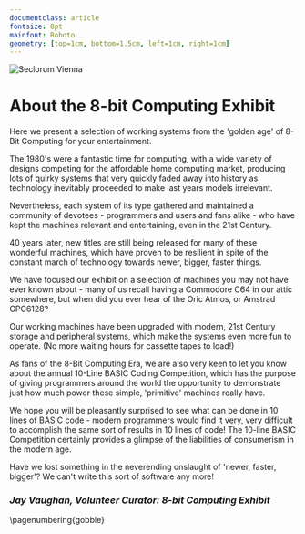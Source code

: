 ```yaml
---
documentclass: article
fontsize: 8pt
mainfont: Roboto
geometry: [top=1cm, bottom=1.5cm, left=1cm, right=1cm]
---
```

[octopus]: octopus.svg "Seclorum Vienna"
![][octopus]

# About the 8-bit Computing Exhibit

Here we present a selection of working systems from the 'golden age' of 8-Bit Computing for your entertainment.

The 1980's were a fantastic time for computing, with a wide variety of designs competing for the affordable home computing market, producing lots of quirky systems that very quickly faded away into history as technology inevitably proceeded to make last years models irrelevant.

Nevertheless, each system of its type gathered and maintained a community of devotees - programmers and users and fans alike - who have kept the machines relevant and entertaining, even in the 21st Century.  

40 years later, new titles are still being released for many of these wonderful machines, which have proven to be resilient in spite of the constant march of technology towards newer, bigger, faster things.

We have focused our exhibit on a selection of machines you may not have ever known about - many of us recall having a Commodore C64 in our attic somewhere, but when did you ever hear of the Oric Atmos, or Amstrad CPC6128?

Our working machines have been upgraded with modern, 21st Century storage and peripheral systems, which make the systems even more fun to operate.  (No more waiting hours for cassette tapes to load!)

As fans of the 8-Bit Computing Era, we are also very keen to let you know about the annual 10-Line BASIC Coding Competition, which has the purpose of giving programmers around the world the opportunity to demonstrate just how much power these simple, 'primitive' machines really have.  

We hope you will be pleasantly surprised to see what can be done in 10 lines of BASIC code - modern programmers would find it very, very difficult to accomplish the same sort of results in 10 lines of code! The 10-line BASIC Competition certainly provides a glimpse of the liabilities of consumerism in the modern age. 

Have we lost something in the neverending onslaught of 'newer, faster, bigger'?  We can't write this sort of software any more!

### *Jay Vaughan, Volunteer Curator: 8-bit Computing Exhibit*

\pagenumbering{gobble}

